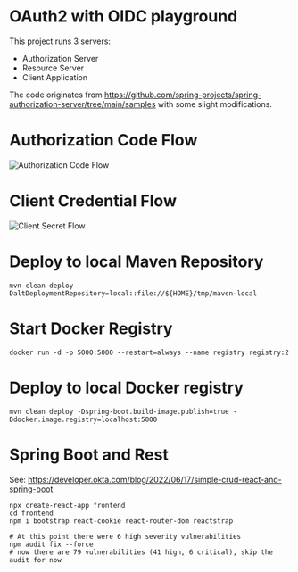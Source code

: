 # OAuth2 with OIDC playground
This project runs 3 servers:
- Authorization Server
- Resource Server
- Client Application

The code originates from https://github.com/spring-projects/spring-authorization-server/tree/main/samples with some slight modifications.

# Authorization Code Flow
![Authorization Code Flow](http://www.plantuml.com/plantuml/proxy?cache=no&src=https://raw.githubusercontent.com/maddingo/oauth2-playground/develop/doc/pkce.puml)

# Client Credential Flow
![Client Secret Flow](http://www.plantuml.com/plantuml/proxy?cache=no&src=https://raw.githubusercontent.com/maddingo/oauth2-playground/develop/doc/client-credentials.puml)


# Deploy to local Maven Repository
```shell
mvn clean deploy -DaltDeploymentRepository=local::file://${HOME}/tmp/maven-local 
```
# Start Docker Registry
```shell
docker run -d -p 5000:5000 --restart=always --name registry registry:2
``` 

# Deploy to local Docker registry
```shell
mvn clean deploy -Dspring-boot.build-image.publish=true -Ddocker.image.registry=localhost:5000
```

# Spring Boot and Rest
See: https://developer.okta.com/blog/2022/06/17/simple-crud-react-and-spring-boot

```shell
npx create-react-app frontend
cd frontend
npm i bootstrap react-cookie react-router-dom reactstrap

# At this point there were 6 high severity vulnerabilities
npm audit fix --force
# now there are 79 vulnerabilities (41 high, 6 critical), skip the audit for now
```
